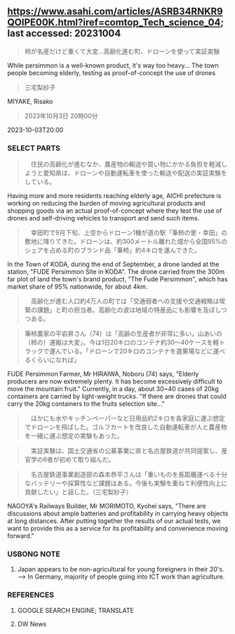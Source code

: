 ## https://www.asahi.com/articles/ASRB34RNKR9QOIPE00K.html?iref=comtop_Tech_science_04; last accessed: 20231004

> 柿が名産だけど重くて大変…高齢化進む町、ドローンを使って実証実験

While persimmon is a well-known product, it's way too heavy... The town people becoming elderly, testing as proof-of-concept the use of drones

> 三宅梨紗子

MIYAKE, Risako

> 2023年10月3日 20時00分

2023-10-03T20:00

### SELECT PARTS

>　住民の高齢化が進むなか、農産物の輸送や買い物にかかる負担を軽減しようと愛知県は、ドローンや自動運転車を使った輸送や配送の実証実験をしている。

Having more and more residents reaching elderly age, AICHI prefecture is working on reducing the burden of moving agricultural products and shopping goods via an actual proof-of-concept where they test the use of drones and self-driving vehicles to transport and send such items.

>　幸田町で9月下旬、上空からドローン1機が道の駅「筆柿の里・幸田」の敷地に降りてきた。ドローンは、約300メートル離れた畑から全国95%のシェアを占める町のブランド品「筆柿」約4キロを運んできた。

In the Town of KODA, during the end of September, a drone landed at the station, "FUDE Persimmon Site in KODA". The drone carried from the 300m far plot of land the town's brand product, "The Fude Persimmon", which has market share of 95% nationwide, for about 4km.

>　高齢化が進む人口約4万人の町では「交通弱者への支援や交通戦略は喫緊の課題」と町の担当者。高齢化の波は地域の特産品にも影響を及ぼしつつある。

> 筆柿農家の平岩昇さん（74）は「高齢の生産者が非常に多い。山あいの（柿の）運搬は大変」。今は1日20キロのコンテナ約30～40ケースを軽トラックで運んでいる。「ドローンで20キロのコンテナを選果場などに運べるくらいになれば」

FUDE Persimmon Farmer, Mr HIRAIWA, Noboru (74) says, "Elderly producers are now extremely plenty. It has become excessively difficult to move the mountain fruit." Currently, in a day, about 30~40 cases of 20kg containers are carried by light-weight trucks. "If there are drones that could carry the 20kg containers to the fruits selection site..."

>　ほかにも水やキッチンペーパーなど日用品約2キロを各家庭に運ぶ想定でドローンを飛ばした。ゴルフカートを改良した自動運転車が人と農産物を一緒に運ぶ想定の実験もあった。

>　実証実験は、国土交通省の公募事業に県と名古屋鉄道が共同提案し、産官学の6者が初めて取り組んだ。

>　名古屋鉄道事業創造部の森本恭平さんは「重いものを長距離運べる十分なバッテリーや採算性など課題はある。今後も実験を重ねて利便性向上に貢献したい」と話した。（三宅梨紗子）

NAGOYA's Railways Builder, Mr MORIMOTO, Kyohei says, "There are discussions about ample batteries and profitability in carrying heavy objects at long distances. After putting together the results of our actual tests, we want to provide this as a service for its profitability and convenience moving forward."

### USBONG NOTE

1) Japan appears to be non-agricultural for young foreigners in their 20's.<br/>
--> In Germany, majority of people going into ICT work than agriculture.

### REFERENCES

1) GOOGLE SEARCH ENGINE; TRANSLATE

2) DW News
